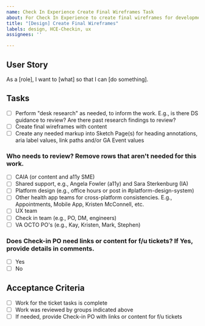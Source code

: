 ```yaml
---
name: Check In Experience Create Final Wireframes Task
about: For Check In Experience to create final wireframes for development
title: "[Design] Create Final Wireframes"
labels: design, HCE-Checkin, ux
assignees: ''

---
```


## User Story
As a [role], I want to [what] so that I can [do something].

## Tasks
- [ ] Perform "desk research" as needed, to inform the work. E.g., is there DS guidance to review? Are there past research findings to review? 
- [ ] Create final wireframes with content
- [ ] Create any needed markup into Sketch Page(s) for heading annotations, aria label values, link paths and/or GA Event values

### Who needs to review? Remove rows that aren't needed for this work.   
- [ ] CAIA (or content and a11y SME)
- [ ] Shared support, e.g., Angela Fowler (a11y) and Sara Sterkenburg (IA)
- [ ] Platform design (e.g., office hours or post in #platform-design-system)
- [ ] Other health app teams for cross-platform consistencies. E.g., Appointments, Mobile App, Kristen McConnell, etc. 
- [ ] UX team
- [ ] Check in team (e.g., PO, DM, engineers)  
- [ ] VA OCTO PO's (e.g., Kay, Kristen, Mark, Stephen)

### Does Check-in PO need links or content for f/u tickets? If Yes, provide details in comments. 
- [ ] Yes
- [ ] No
      
## Acceptance Criteria
- [ ] Work for the ticket tasks is complete
- [ ] Work was reviewed by groups indicated above
- [ ] If needed, provide Check-in PO with links or content for f/u tickets
